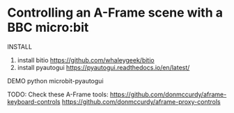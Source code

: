Controlling an A-Frame scene with a BBC micro:bit
=================================================

INSTALL
1) install bitio
     https://github.com/whaleygeek/bitio
2) install pyautogui
     https://pyautogui.readthedocs.io/en/latest/

DEMO
python microbit-pyautogui


TODO:
Check these A-Frame tools:
  https://github.com/donmccurdy/aframe-keyboard-controls
  https://github.com/donmccurdy/aframe-proxy-controls
